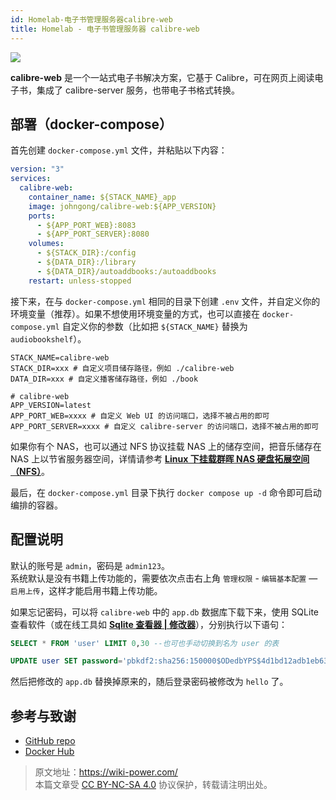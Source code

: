 ```yaml
---
id: Homelab-电子书管理服务器calibre-web
title: Homelab - 电子书管理服务器 calibre-web
---
```


![](https://wiki-media-1253965369.cos.ap-guangzhou.myqcloud.com/img/20210429125418.png)

**calibre-web** 是一个一站式电子书解决方案，它基于 Calibre，可在网页上阅读电子书，集成了 calibre-server 服务，也带电子书格式转换。

## 部署（docker-compose）

首先创建 `docker-compose.yml` 文件，并粘贴以下内容：

```yml title="docker-compose.yml"
version: "3"
services:
  calibre-web:
    container_name: ${STACK_NAME}_app
    image: johngong/calibre-web:${APP_VERSION}
    ports:
      - ${APP_PORT_WEB}:8083
      - ${APP_PORT_SERVER}:8080
    volumes:
      - ${STACK_DIR}:/config
      - ${DATA_DIR}:/library
      - ${DATA_DIR}/autoaddbooks:/autoaddbooks
    restart: unless-stopped
```

接下来，在与 `docker-compose.yml` 相同的目录下创建 `.env` 文件，并自定义你的环境变量（推荐）。如果不想使用环境变量的方式，也可以直接在 `docker-compose.yml` 自定义你的参数（比如把 `${STACK_NAME}` 替换为 `audiobookshelf`）。

```env title=".env"
STACK_NAME=calibre-web
STACK_DIR=xxx # 自定义项目储存路径，例如 ./calibre-web
DATA_DIR=xxx # 自定义播客储存路径，例如 ./book

# calibre-web
APP_VERSION=latest
APP_PORT_WEB=xxxx # 自定义 Web UI 的访问端口，选择不被占用的即可
APP_PORT_SERVER=xxxx # 自定义 calibre-server 的访问端口，选择不被占用的即可
```

如果你有个 NAS，也可以通过 NFS 协议挂载 NAS 上的储存空间，把音乐储存在 NAS 上以节省服务器空间，详情请参考 [**Linux 下挂载群晖 NAS 硬盘拓展空间（NFS）**](https://wiki-power.com/Linux%E4%B8%8B%E6%8C%82%E8%BD%BD%E7%BE%A4%E6%99%96NAS%E7%A1%AC%E7%9B%98%E6%8B%93%E5%B1%95%E7%A9%BA%E9%97%B4%EF%BC%88NFS%EF%BC%89/)。

最后，在 `docker-compose.yml` 目录下执行 `docker compose up -d` 命令即可启动编排的容器。

## 配置说明

默认的账号是 `admin`，密码是 `admin123`。  
系统默认是没有书籍上传功能的，需要依次点击右上角 `管理权限` - `编辑基本配置` — `启用上传`，这样才能启用书籍上传功能。

如果忘记密码，可以将 `calibre-web` 中的 `app.db` 数据库下载下来，使用 SQLite 查看软件（或在线工具如 [**Sqlite 查看器 | 修改器**](https://www.lzltool.com/sqlite-viewer)），分别执行以下语句：

```sql
SELECT * FROM 'user' LIMIT 0,30 --也可也手动切换到名为 user 的表
```

```sql
UPDATE user SET password='pbkdf2:sha256:150000$ODedbYPS$4d1bd12adb1eb63f78e49873cbfc731e35af178cb9eb6b8b62c09dcf8db76670' WHERE name='xxx'; -- 需要修改xxx为你当前的用户名
```

然后把修改的 `app.db` 替换掉原来的，随后登录密码被修改为 `hello` 了。

## 参考与致谢

- [GitHub repo](https://github.com/janeczku/calibre-web)
- [Docker Hub](https://registry.hub.docker.com/r/johngong/calibre-web)

> 原文地址：<https://wiki-power.com/>  
> 本篇文章受 [CC BY-NC-SA 4.0](https://creativecommons.org/licenses/by/4.0/deed.zh) 协议保护，转载请注明出处。
